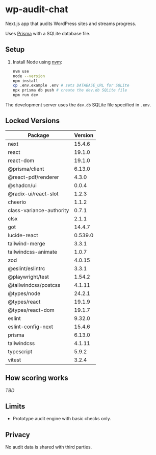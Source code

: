 # wp-audit-chat

Next.js app that audits WordPress sites and streams progress.

Uses [Prisma](https://www.prisma.io/) with a SQLite database file.

## Setup

1. Install Node using [nvm](https://github.com/nvm-sh/nvm):
   ```sh
   nvm use
   node --version
   npm install
   cp .env.example .env # sets DATABASE_URL for SQLite
   npx prisma db push # create the dev.db SQLite file
   npm run dev
   ```

The development server uses the `dev.db` SQLite file specified in `.env`.

## Locked Versions

| Package | Version |
| --- | --- |
| next | 15.4.6 |
| react | 19.1.0 |
| react-dom | 19.1.0 |
| @prisma/client | 6.13.0 |
| @react-pdf/renderer | 4.3.0 |
| @shadcn/ui | 0.0.4 |
| @radix-ui/react-slot | 1.2.3 |
| cheerio | 1.1.2 |
| class-variance-authority | 0.7.1 |
| clsx | 2.1.1 |
| got | 14.4.7 |
| lucide-react | 0.539.0 |
| tailwind-merge | 3.3.1 |
| tailwindcss-animate | 1.0.7 |
| zod | 4.0.15 |
| @eslint/eslintrc | 3.3.1 |
| @playwright/test | 1.54.2 |
| @tailwindcss/postcss | 4.1.11 |
| @types/node | 24.2.1 |
| @types/react | 19.1.9 |
| @types/react-dom | 19.1.7 |
| eslint | 9.32.0 |
| eslint-config-next | 15.4.6 |
| prisma | 6.13.0 |
| tailwindcss | 4.1.11 |
| typescript | 5.9.2 |
| vitest | 3.2.4 |

## How scoring works

_TBD_

## Limits

- Prototype audit engine with basic checks only.

## Privacy

No audit data is shared with third parties.
